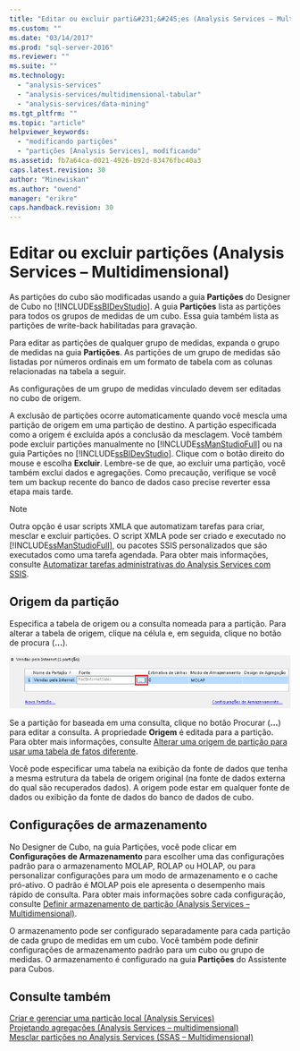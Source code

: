 ```yaml
---
title: "Editar ou excluir parti&#231;&#245;es (Analysis Services – Multidimensional) | Microsoft Docs"
ms.custom: ""
ms.date: "03/14/2017"
ms.prod: "sql-server-2016"
ms.reviewer: ""
ms.suite: ""
ms.technology: 
  - "analysis-services"
  - "analysis-services/multidimensional-tabular"
  - "analysis-services/data-mining"
ms.tgt_pltfrm: ""
ms.topic: "article"
helpviewer_keywords: 
  - "modificando partições"
  - "partições [Analysis Services], modificando"
ms.assetid: fb7a64ca-d021-4926-b92d-83476fbc40a3
caps.latest.revision: 30
author: "Minewiskan"
ms.author: "owend"
manager: "erikre"
caps.handback.revision: 30
---
```

# Editar ou excluir parti&#231;&#245;es (Analysis Services – Multidimensional)
  As partições do cubo são modificadas usando a guia **Partições** do Designer de Cubo no [!INCLUDE[ssBIDevStudio](../../includes/ssbidevstudio-md.md)]. A guia **Partições** lista as partições para todos os grupos de medidas de um cubo. Essa guia também lista as partições de write-back habilitadas para gravação.  
  
 Para editar as partições de qualquer grupo de medidas, expanda o grupo de medidas na guia **Partições**. As partições de um grupo de medidas são listadas por números ordinais em um formato de tabela com as colunas relacionadas na tabela a seguir.  
  
 As configurações de um grupo de medidas vinculado devem ser editadas no cubo de origem.  
  
 A exclusão de partições ocorre automaticamente quando você mescla uma partição de origem em uma partição de destino. A partição especificada como a origem é excluída após a conclusão da mesclagem. Você também pode excluir partições manualmente no [!INCLUDE[ssManStudioFull](../../includes/ssmanstudiofull-md.md)] ou na guia Partições no [!INCLUDE[ssBIDevStudio](../../includes/ssbidevstudio-md.md)]. Clique com o botão direito do mouse e escolha **Excluir**. Lembre-se de que, ao excluir uma partição, você também exclui dados e agregações. Como precaução, verifique se você tem um backup recente do banco de dados caso precise reverter essa etapa mais tarde.  
  
> [!NOTE]  
>  Outra opção é usar scripts XMLA que automatizam tarefas para criar, mesclar e excluir partições. O script XMLA pode ser criado e executado no [!INCLUDE[ssManStudioFull](../../includes/ssmanstudiofull-md.md)], ou pacotes SSIS personalizados que são executados como uma tarefa agendada. Para obter mais informações, consulte [Automatizar tarefas administrativas do Analysis Services com SSIS](../../analysis-services/instances/automate-analysis-services-administrative-tasks-with-ssis.md).  
  
## Origem da partição  
 Especifica a tabela de origem ou a consulta nomeada para a partição. Para alterar a tabela de origem, clique na célula e, em seguida, clique no botão de procura (**...**).  
  
 ![Coluna de origem no painel Partição](../../analysis-services/multidimensional-models/media/ssas-partitionsource.png "Coluna de origem no painel Partição")  
  
 Se a partição for baseada em uma consulta, clique no botão Procurar (**...**) para editar a consulta. A propriedade **Origem** é editada para a partição. Para obter mais informações, consulte [Alterar uma origem de partição para usar uma tabela de fatos diferente](../../analysis-services/multidimensional-models/change-a-partition-source-to-use-a-different-fact-table.md).  
  
 Você pode especificar uma tabela na exibição da fonte de dados que tenha a mesma estrutura da tabela de origem original (na fonte de dados externa do qual são recuperados dados). A origem pode estar em qualquer fonte de dados ou exibição da fonte de dados do banco de dados de cubo.  
  
## Configurações de armazenamento  
 No Designer de Cubo, na guia Partições, você pode clicar em **Configurações de Armazenamento** para escolher uma das configurações padrão para o armazenamento MOLAP, ROLAP ou HOLAP, ou para personalizar configurações para um modo de armazenamento e o cache pró-ativo. O padrão é MOLAP pois ele apresenta o desempenho mais rápido de consulta. Para obter mais informações sobre cada configuração, consulte [Definir armazenamento de partição &#40;Analysis Services – Multidimensional&#41;](../../analysis-services/multidimensional-models/set-partition-storage-analysis-services-multidimensional.md).  
  
 O armazenamento pode ser configurado separadamente para cada partição de cada grupo de medidas em um cubo. Você também pode definir configurações de armazenamento padrão para um cubo ou grupo de medidas. O armazenamento é configurado na guia **Partições** do Assistente para Cubos.  
  
## Consulte também  
 [Criar e gerenciar uma partição local &#40;Analysis Services&#41;](../../analysis-services/multidimensional-models/create-and-manage-a-local-partition-analysis-services.md)   
 [Projetando agregações &#40;Analysis Services – multidimensional&#41;](../../analysis-services/multidimensional-models/designing-aggregations-analysis-services-multidimensional.md)   
 [Mesclar partições no Analysis Services &#40;SSAS – Multidimensional&#41;](../../analysis-services/multidimensional-models/merge-partitions-in-analysis-services-ssas-multidimensional.md)  
  
  